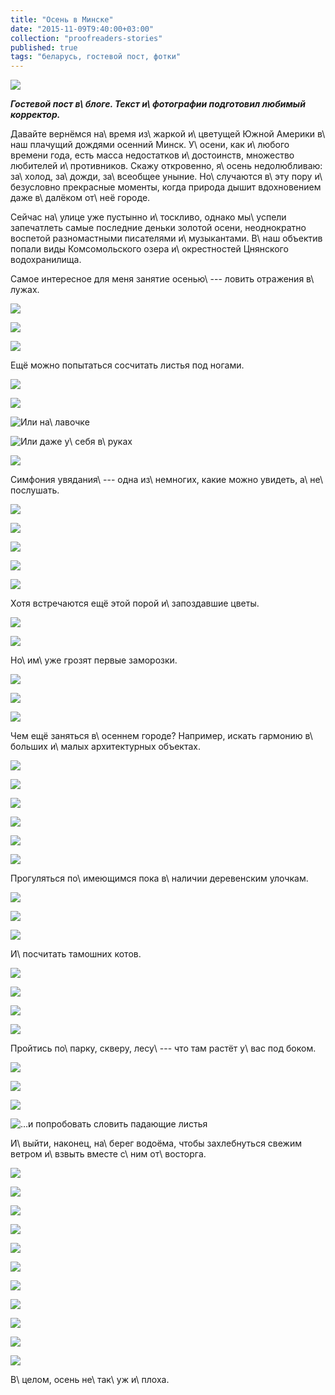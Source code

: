 ```yaml
---
title: "Осень в Минске"
date: "2015-11-09T9:40:00+03:00"
collection: "proofreaders-stories"
published: true
tags: "беларусь, гостевой пост, фотки"
---
```


![](/images/travel/2015-10-minsk/cover.jpg)

***Гостевой пост в\ блоге. Текст и\ фотографии подготовил любимый корректор.***

Давайте вернёмся на\ время из\ жаркой и\ цветущей Южной Америки в\ наш плачущий дождями осенний Минск. У\ осени, как
и\ любого времени года, есть масса недостатков и\ достоинств, множество любителей и\ противников. Скажу откровенно,
я\ осень недолюбливаю: за\ холод, за\ дожди, за\ всеобщее уныние. Но\ случаются в\ эту пору и\ безусловно прекрасные
моменты, когда природа дышит вдохновением даже в\ далёком от\ неё городе.

<!--more-->

Сейчас на\ улице уже пустынно и\ тоскливо, однако мы\ успели запечатлеть самые последние деньки золотой осени,
неоднократно воспетой разномастными писателями и\ музыкантами. В\ наш объектив попали виды Комсомольского озера
и\ окрестностей Цнянского водохранилища.

Самое интересное для меня занятие осенью\ --- ловить отражения в\ лужах.

![](/images/travel/2015-10-minsk/puddle-1.jpg)

![](/images/travel/2015-10-minsk/puddle-2.jpg)

![](/images/travel/2015-10-minsk/puddle-3.jpg)

Ещё можно попытаться сосчитать листья под ногами.

![](/images/travel/2015-10-minsk/leaves-1.jpg)

![](/images/travel/2015-10-minsk/leaves-2.jpg)

![Или на\ лавочке](/images/travel/2015-10-minsk/leaves-3.jpg)

![Или даже у\ себя в\ руках](/images/travel/2015-10-minsk/leaves-4.jpg)

![](/images/travel/2015-10-minsk/leaves-5.jpg)

Симфония увядания\ --- одна из\ немногих, какие можно увидеть, а\ не\ послушать.

![](/images/travel/2015-10-minsk/withering-1.jpg)

![](/images/travel/2015-10-minsk/withering-2.jpg)

![](/images/travel/2015-10-minsk/withering-3.jpg)

![](/images/travel/2015-10-minsk/withering-4.jpg)

![](/images/travel/2015-10-minsk/withering-5.jpg)

Хотя встречаются ещё этой порой и\ запоздавшие цветы.

![](/images/travel/2015-10-minsk/flowers-1.jpg)

![](/images/travel/2015-10-minsk/flowers-2.jpg)

Но\ им\ уже грозят первые заморозки.

![](/images/travel/2015-10-minsk/frosts-1.jpg)

![](/images/travel/2015-10-minsk/frosts-2.jpg)

![](/images/travel/2015-10-minsk/frosts-3.jpg)

Чем ещё заняться в\ осеннем городе? Например, искать гармонию в\ больших и\ малых архитектурных объектах.

![](/images/travel/2015-10-minsk/harmony-1.jpg)

![](/images/travel/2015-10-minsk/harmony-2.jpg)

![](/images/travel/2015-10-minsk/harmony-3.jpg)

![](/images/travel/2015-10-minsk/harmony-4.jpg)

![](/images/travel/2015-10-minsk/harmony-5.jpg)

![](/images/travel/2015-10-minsk/harmony-6.jpg)

Прогуляться по\ имеющимся пока в\ наличии деревенским улочкам.

![](/images/travel/2015-10-minsk/village-1.jpg)

![](/images/travel/2015-10-minsk/village-2.jpg)

![](/images/travel/2015-10-minsk/village-3.jpg)

И\ посчитать тамошних котов.

![](/images/travel/2015-10-minsk/cat-1.jpg)

![](/images/travel/2015-10-minsk/cat-2.jpg)

![](/images/travel/2015-10-minsk/cat-3.jpg)

![](/images/travel/2015-10-minsk/cat-4.jpg)

Пройтись по\ парку, скверу, лесу\ --- что там растёт у\ вас под боком.

![](/images/travel/2015-10-minsk/park-1.jpg)

![](/images/travel/2015-10-minsk/park-2.jpg)

![](/images/travel/2015-10-minsk/park-3.jpg)

![…и попробовать словить падающие листья](/images/travel/2015-10-minsk/park-4.jpg)

И\ выйти, наконец, на\ берег водоёма, чтобы захлебнуться свежим ветром и\ взвыть вместе с\ ним от\ восторга.

![](/images/travel/2015-10-minsk/water-1.jpg)

![](/images/travel/2015-10-minsk/water-2.jpg)

![](/images/travel/2015-10-minsk/water-3.jpg)

![](/images/travel/2015-10-minsk/water-4.jpg)

![](/images/travel/2015-10-minsk/water-5.jpg)

![](/images/travel/2015-10-minsk/water-6.jpg)

![](/images/travel/2015-10-minsk/water-7.jpg)

![](/images/travel/2015-10-minsk/water-8.jpg)

![](/images/travel/2015-10-minsk/water-9.jpg)

![](/images/travel/2015-10-minsk/water-10.jpg)

![](/images/travel/2015-10-minsk/water-pano.jpg)

В\ целом, осень не\ так\ уж и\ плоха.
